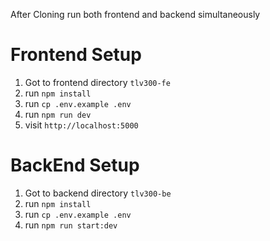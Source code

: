 After Cloning run both frontend and backend simultaneously

# Frontend Setup
 1. Got to frontend directory `tlv300-fe`
 2. run `npm install`
 3. run `cp .env.example .env`
 4. run `npm run dev`
 5. visit `http://localhost:5000`

# BackEnd Setup
 1. Got to backend directory `tlv300-be`
 2. run `npm install`
 3. run `cp .env.example .env`
 4. run `npm run start:dev`

